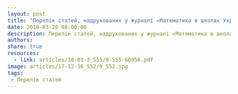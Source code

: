 ```yaml
---
layout: post
title: "Перелік статей, надрукованих у журналі «Математика в школах України» 2017 року"
date: 2018-03-20 08:00:00
description: Перелік статей, надрукованих у журналі «Математика в школах України» 2017 року
authors:
share: true
resources:
  - link: articles/18-01-3_555/9-555-66956.pdf
image: articles/17-12-36_552/9_552.jpg
tags:
 - Перелік статей
---
```


